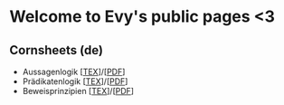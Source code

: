 # Welcome to Evy's public pages <3

## Cornsheets (de)

+ Aussagenlogik \[[TEX](./cornsheets/de/01-aussagen/aussagen.tex)]/\[[PDF](./cornsheets/de/01-aussagen/aussagen.pdf)]
+ Prädikatenlogik \[[TEX](./cornsheets/de/02-praedikaten/praedikaten.tex)]/\[[PDF](./cornsheets/de/02-praedikaten/praedikaten.pdf)]
+ Beweisprinzipien \[[TEX](./cornsheets/de/03-beweise/beweis-prinzip.tex)]/\[[PDF](./cornsheets/de/03-beweise/beweis-prinzip.pdf)]